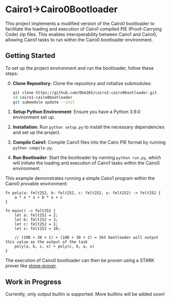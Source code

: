# Cairo1->Cairo0Bootloader

This project implements a modified version of the Cairo0 bootloader to facilitate the loading and execution of Cairo1 compiled PIE (Proof-Carrying Code) zip files. This enables interoperability between Cairo1 and Cairo0, allowing Cairo1 tasks to run within the Cairo0 bootloader environment.

## Getting Started

To set up the project environment and run the bootloader, follow these steps:

0. **Clone Repository**: Clone the repository and initialize submodules:
   ```bash
   git clone https://github.com/Okm165/cairo1-cairo0bootloader.git
   cd cairo1-cairo0bootloader
   git submodule update --init
   ```

1. **Setup Python Environment**: Ensure you have a Python 3.9.0 environment set up.

2. **Installation**: Run `python setup.py` to install the necessary dependencies and set up the project.

3. **Compile Cairo1**: Compile Cairo1 files into the Cairo PIE format by running `python compile.py`.

4. **Run Bootloader**: Start the bootloader by running `python run.py`, which will initiate the loading and execution of Cairo1 tasks within the Cairo0 environment.

This example demonstrates running a simple Cairo1 program within the Cairo0 provable environment:

```cairo
fn poly(a: felt252, b: felt252, c: felt252, x: felt252) -> felt252 {
    a * x * x + b * x + c
}

fn main() -> felt252 {
    let a: felt252 = 2;
    let b: felt252 = 3;
    let c: felt252 = 1;
    let x: felt252 = 10;

    // (200 + 30 + 1) + (100 + 30 + 2) = 363 bootloader will output this value as the output of the task
    poly(a, b, c, x) + poly(c, b, a, x)
}
```

The execution of Cairo0 bootloader can then be proven using a STARK prover like [stone-prover](https://github.com/starkware-libs/stone-prover).

## Work in Progress

Currently, only output builtin is supported. More builtins will be added soon!

